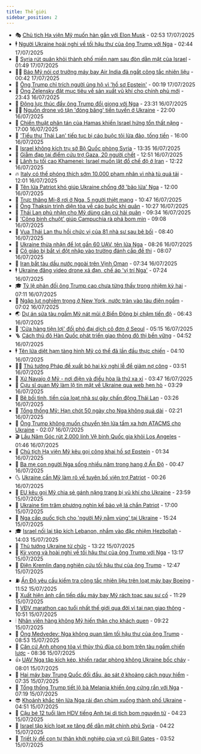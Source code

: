 ```yaml
---
title: Thế giới
sidebar_position: 2
---
```


<!-- vnexpress-the-gioi:START -->
- 🎭 [Chủ tịch Hạ viện Mỹ muốn hàn gắn với Elon Musk](https://vnexpress.net/chu-tich-ha-vien-my-muon-han-gan-voi-elon-musk-4915307.html) - 02:53 17/07/2025
- 🕴 [Người Ukraine hoài nghi về tối hậu thư của ông Trump với Nga](https://vnexpress.net/nguoi-ukraine-hoai-nghi-ve-toi-hau-thu-cua-ong-trump-voi-nga-4915066.html) - 02:44 17/07/2025
- 🤭 [Syria rút quân khỏi thành phố miền nam sau đòn dằn mặt của Israel](https://vnexpress.net/syria-rut-quan-khoi-thanh-pho-mien-nam-sau-don-dan-mat-cua-israel-4915264.html) - 01:49 17/07/2025
- 🧑‍💻 [Báo Mỹ nói cơ trưởng máy bay Air India đã ngắt công tắc nhiên liệu](https://vnexpress.net/bao-my-noi-co-truong-may-bay-air-india-da-ngat-cong-tac-nhien-lieu-4915260.html) - 00:42 17/07/2025
- 🦏 [Ông Trump chỉ trích người ủng hộ vì &#39;hồ sơ Epstein&#39;](https://vnexpress.net/ong-trump-chi-trich-nguoi-ung-ho-vi-ho-so-epstein-4915255.html) - 00:19 17/07/2025
- 🦒 [Ông Zelensky đặt mục tiêu về sản xuất vũ khí cho chính phủ mới](https://vnexpress.net/ong-zelensky-dat-muc-tieu-ve-san-xuat-vu-khi-cho-chinh-phu-moi-4915254.html) - 23:43 16/07/2025
- 🌈 [Động lực thúc đẩy ông Trump đổi giọng với Nga](https://vnexpress.net/dong-luc-thuc-day-ong-trump-doi-giong-voi-nga-4914327.html) - 23:31 16/07/2025
- 🧑‍🏫 [Nguồn drone vô tận &#39;đóng băng&#39; tiền tuyến ở Ukraine](https://vnexpress.net/nguon-drone-vo-tan-dong-bang-tien-tuyen-o-ukraine-4913761.html) - 22:00 16/07/2025
- 🐲 [Chiến thuật phân tán của Hamas khiến Israel hứng tổn thất nặng](https://vnexpress.net/chien-thuat-phan-tan-cua-hamas-khien-israel-hung-ton-that-nang-4914129.html) - 17:00 16/07/2025
- 🦒 [&#39;Tiểu thư Thái Lan&#39; tiếp tục bị cáo buộc tội lừa đảo, tống tiền](https://vnexpress.net/tieu-thu-thai-lan-tiep-tuc-bi-cao-buoc-toi-lua-dao-tong-tien-4915218.html) - 16:00 16/07/2025
- 🐻 [Israel không kích trụ sở Bộ Quốc phòng Syria](https://vnexpress.net/israel-khong-kich-tru-so-bo-quoc-phong-syria-4915202.html) - 13:35 16/07/2025
- 🚀 [Giẫm đạp tại điểm cứu trợ Gaza, 20 người chết](https://vnexpress.net/giam-dap-tai-diem-cuu-tro-gaza-20-nguoi-chet-4915193.html) - 12:51 16/07/2025
- 🥰 [Lãnh tụ tối cao Khamenei: Israel muốn lật đổ chế độ ở Iran](https://vnexpress.net/lanh-tu-toi-cao-khamenei-israel-muon-lat-do-che-do-o-iran-4915184.html) - 12:22 16/07/2025
- 🔥 [Italy có thể phóng thích sớm 10.000 phạm nhân vì nhà tù quá tải](https://vnexpress.net/italy-co-the-phong-thich-som-10-000-pham-nhan-vi-nha-tu-qua-tai-4915167.html) - 12:01 16/07/2025
- 🥳 [Tên lửa Patriot khó giúp Ukraine chống đỡ &#39;bão lửa&#39; Nga](https://vnexpress.net/ten-lua-patriot-kho-giup-ukraine-chong-do-bao-lua-nga-4914821.html) - 12:00 16/07/2025
- 💼 [Trực thăng Mi-8 rơi ở Nga, 5 người thiệt mạng](https://vnexpress.net/truc-thang-mi-8-roi-o-nga-5-nguoi-thiet-mang-4915128.html) - 10:47 16/07/2025
- 🤡 [Ông Thaksin trình diện tòa về cáo buộc khi quân](https://vnexpress.net/ong-thaksin-trinh-dien-toa-ve-cao-buoc-khi-quan-4915038.html) - 10:27 16/07/2025
- 🌁 [Thái Lan phủ nhận cho Mỹ dùng căn cứ hải quân](https://vnexpress.net/thai-lan-phu-nhan-cho-my-dung-can-cu-hai-quan-4914924.html) - 09:34 16/07/2025
- 🤩 [&#39;Công binh chuột&#39; giúp Campuchia rà phá bom mìn](https://vnexpress.net/cong-binh-chuot-giup-campuchia-ra-pha-bom-min-4914997.html) - 09:08 16/07/2025
- 🎉 [Vua Thái Lan thu hồi chức vị của 81 nhà sư sau bê bối](https://vnexpress.net/vua-thai-lan-thu-hoi-chuc-vi-cua-81-nha-su-sau-be-boi-4915053.html) - 08:40 16/07/2025
- 🎉 [Ukraine thừa nhận để lọt gần 60 UAV, tên lửa Nga](https://vnexpress.net/ukraine-thua-nhan-de-lot-gan-60-uav-ten-lua-nga-4915016.html) - 08:26 16/07/2025
- 🌁 [Cô giáo bị bắt vì đột nhập vào trường đánh cắp đề thi](https://vnexpress.net/co-giao-bi-bat-vi-dot-nhap-vao-truong-danh-cap-de-thi-4914994.html) - 08:07 16/07/2025
- 🌊 [Iran bắt tàu dầu nước ngoài trên Vịnh Oman](https://vnexpress.net/iran-bat-tau-dau-nuoc-ngoai-tren-vinh-oman-4915012.html) - 07:34 16/07/2025
- 🕴 [Ukraine đăng video drone xả đạn, chế áp &#39;vị trí Nga&#39;](https://vnexpress.net/ukraine-dang-video-drone-xa-dan-che-ap-vi-tri-nga-4915000.html) - 07:24 16/07/2025
- 🎓 [Tỷ lệ phản đối ông Trump cao chưa từng thấy trong nhiệm kỳ hai](https://vnexpress.net/ty-le-phan-doi-ong-trump-cao-chua-tung-thay-trong-nhiem-ky-hai-4914909.html) - 07:11 16/07/2025
- 🦩 [Ngập lụt nghiêm trọng ở New York, nước tràn vào tàu điện ngầm](https://vnexpress.net/ngap-lut-nghiem-trong-o-new-york-nuoc-tran-vao-tau-dien-ngam-4914910.html) - 07:02 16/07/2025
- 🌏 [Dự án sửa tàu ngầm Mỹ nát mũi ở Biển Đông bị chậm tiến độ](https://vnexpress.net/du-an-sua-tau-ngam-my-nat-mui-o-bien-dong-bi-cham-tien-do-4914879.html) - 06:43 16/07/2025
- 🌋 [&#39;Cửa hàng tiện lợi&#39; đối phó đại dịch cô đơn ở Seoul](https://vnexpress.net/cua-hang-tien-loi-doi-pho-dai-dich-co-don-o-seoul-4914823.html) - 05:15 16/07/2025
- 🪜 [Cách thủ đô Hàn Quốc phát triển giao thông đô thị bền vững](https://vnexpress.net/cach-thu-do-han-quoc-phat-trien-giao-thong-do-thi-ben-vung-4914425.html) - 04:52 16/07/2025
- 🕴 [Tên lửa diệt hạm tàng hình Mỹ có thể đã lần đầu thực chiến](https://vnexpress.net/ten-lua-diet-ham-tang-hinh-my-co-the-da-lan-dau-thuc-chien-4914912.html) - 04:10 16/07/2025
- 🧑‍🏫 [Thủ tướng Pháp đề xuất bỏ hai kỳ nghỉ lễ để giảm nợ công](https://vnexpress.net/thu-tuong-phap-de-xuat-bo-hai-ky-nghi-le-de-giam-no-cong-4914905.html) - 03:51 16/07/2025
- 🌮 [Xứ Navajo ở Mỹ - nơi điện và điều hòa là thứ xa xỉ](https://vnexpress.net/xu-navajo-o-my-noi-dien-va-dieu-hoa-la-thu-xa-xi-4913831.html) - 03:47 16/07/2025
- 🚦 [Cựu sĩ quan Mỹ làm lộ tin mật về Ukraine qua web hẹn hò](https://vnexpress.net/cuu-si-quan-my-lam-lo-tin-mat-ve-ukraine-qua-web-hen-ho-4914810.html) - 03:29 16/07/2025
- 💫 [Bê bối tình, tiền của loạt nhà sư gây chấn động Thái Lan](https://vnexpress.net/be-boi-tinh-tien-cua-loat-nha-su-gay-chan-dong-thai-lan-4914540.html) - 03:26 16/07/2025
- 🤡 [Tổng thống Mỹ: Hạn chót 50 ngày cho Nga không quá dài](https://vnexpress.net/tong-thong-my-han-chot-50-ngay-cho-nga-khong-qua-dai-4914815.html) - 02:21 16/07/2025
- 🦣 [Ông Trump không muốn chuyển tên lửa tầm xa hơn ATACMS cho Ukraine](https://vnexpress.net/ong-trump-khong-muon-chuyen-ten-lua-tam-xa-hon-atacms-cho-ukraine-4914820.html) - 02:07 16/07/2025
- 🎬 [Lầu Năm Góc rút 2.000 lính Vệ binh Quốc gia khỏi Los Angeles](https://vnexpress.net/lau-nam-goc-rut-2-000-linh-ve-binh-quoc-gia-khoi-los-angeles-4914797.html) - 01:46 16/07/2025
- 🎉 [Chủ tịch Hạ viện Mỹ kêu gọi công khai hồ sơ Epstein](https://vnexpress.net/chu-tich-ha-vien-my-keu-goi-cong-khai-ho-so-epstein-4914802.html) - 01:34 16/07/2025
- 🎡 [Ba mẹ con người Nga sống nhiều năm trong hang ở Ấn Độ](https://vnexpress.net/ba-me-con-nguoi-nga-song-nhieu-nam-trong-hang-o-an-do-4914780.html) - 00:47 16/07/2025
- 🌜 [Ukraine cần Mỹ làm rõ về tuyên bố viện trợ Patriot](https://vnexpress.net/ukraine-can-my-lam-ro-ve-tuyen-bo-vien-tro-patriot-4914778.html) - 00:26 16/07/2025
- 🎡 [EU kêu gọi Mỹ chia sẻ gánh nặng trang bị vũ khí cho Ukraine](https://vnexpress.net/eu-keu-goi-my-chia-se-ganh-nang-trang-bi-vu-khi-cho-ukraine-4914776.html) - 23:59 15/07/2025
- 🤗 [Ukraine tìm trăm phương nghìn kế bảo vệ lá chắn Patriot](https://vnexpress.net/ukraine-tim-tram-phuong-nghin-ke-bao-ve-la-chan-patriot-4914137.html) - 17:00 15/07/2025
- 🦩 [Nga cấp quốc tịch cho &#39;người Mỹ nằm vùng&#39; tại Ukraine](https://vnexpress.net/nga-cap-quoc-tich-cho-nguoi-my-nam-vung-tai-ukraine-4914685.html) - 15:24 15/07/2025
- 🎓 [Israel nối lại tập kích Lebanon, nhắm vào đặc nhiệm Hezbollah](https://vnexpress.net/israel-noi-lai-tap-kich-lebanon-nham-vao-dac-nhiem-hezbollah-4914704.html) - 14:03 15/07/2025
- 🌁 [Thủ tướng Ukraine từ chức](https://vnexpress.net/thu-tuong-ukraine-tu-chuc-4914719.html) - 13:22 15/07/2025
- 🤩 [Kỳ vọng và hoài nghi về tối hậu thư của ông Trump với Nga](https://vnexpress.net/ky-vong-va-hoai-nghi-ve-toi-hau-thu-cua-ong-trump-voi-nga-4914309.html) - 13:17 15/07/2025
- 👹 [Điện Kremlin đang nghiên cứu tối hậu thư của ông Trump](https://vnexpress.net/dien-kremlin-dang-nghien-cuu-toi-hau-thu-cua-ong-trump-4914709.html) - 12:47 15/07/2025
- ⛽️ [Ấn Độ yêu cầu kiểm tra công tắc nhiên liệu trên loạt máy bay Boeing](https://vnexpress.net/an-do-yeu-cau-kiem-tra-cong-tac-nhien-lieu-tren-loat-may-bay-boeing-4914694.html) - 11:52 15/07/2025
- 🚀 [Xuất hiện ảnh cần tiếp dầu máy bay Mỹ rách toạc sau sự cố](https://vnexpress.net/xuat-hien-anh-can-tiep-dau-may-bay-my-rach-toac-sau-su-co-4914609.html) - 11:29 15/07/2025
- 🎡 [VĐV marathon cao tuổi nhất thế giới qua đời vì tai nạn giao thông](https://vnexpress.net/vdv-marathon-cao-tuoi-nhat-the-gioi-qua-doi-vi-tai-nan-giao-thong-4914658.html) - 10:51 15/07/2025
- 🕯 [Nhân viên hàng không Mỹ hiến thận cho khách quen](https://vnexpress.net/nhan-vien-hang-khong-my-hien-than-cho-khach-quen-4914427.html) - 09:22 15/07/2025
- 🐻 [Ông Medvedev: Nga không quan tâm tối hậu thư của ông Trump](https://vnexpress.net/ong-medvedev-nga-khong-quan-tam-toi-hau-thu-cua-ong-trump-4914520.html) - 08:53 15/07/2025
- 🚦 [Căn cứ Anh phong tỏa vì thủy thủ đùa có bom trên tàu ngầm chiến lược](https://vnexpress.net/can-cu-anh-phong-toa-vi-thuy-thu-dua-co-bom-tren-tau-ngam-chien-luoc-4914556.html) - 08:36 15/07/2025
- 👍 [UAV Nga tập kích kép, khiến radar phòng không Ukraine bốc cháy](https://vnexpress.net/uav-nga-tap-kich-kep-khien-radar-phong-khong-ukraine-boc-chay-4914550.html) - 08:01 15/07/2025
- 🚀 [Hai máy bay Trung Quốc đối đầu, áp sát ở khoảng cách nguy hiểm](https://vnexpress.net/hai-may-bay-trung-quoc-doi-dau-ap-sat-o-khoang-cach-nguy-hiem-4914466.html) - 07:35 15/07/2025
- 🌮 [Tổng thống Trump tiết lộ bà Melania khiến ông cứng rắn với Nga](https://vnexpress.net/tong-thong-trump-tiet-lo-ba-melania-khien-ong-cung-ran-voi-nga-4914475.html) - 07:19 15/07/2025
- 😎 [Khoảnh khắc tên lửa Nga rải đạn chùm xuống thành phố Ukraine](https://vnexpress.net/khoanh-khac-ten-lua-nga-rai-dan-chum-xuong-thanh-pho-ukraine-4914447.html) - 04:51 15/07/2025
- 🐲 [Cậu bé 12 tuổi làm HDV tiếng Anh tại di tích bom nguyên tử](https://vnexpress.net/cau-be-12-tuoi-lam-hdv-tieng-anh-tai-di-tich-bom-nguyen-tu-4914406.html) - 04:23 15/07/2025
- 💫 [Israel tập kích loạt xe tăng để dằn mặt chính phủ Syria](https://vnexpress.net/israel-tap-kich-loat-xe-tang-de-dan-mat-chinh-phu-syria-4914391.html) - 04:22 15/07/2025
- 👀 [Triết lý để con tự thân khởi nghiệp của vợ cũ Bill Gates](https://vnexpress.net/triet-ly-de-con-tu-than-khoi-nghiep-cua-vo-cu-bill-gates-4914379.html) - 03:52 15/07/2025<!-- vnexpress-the-gioi:END -->